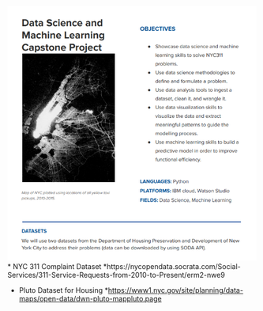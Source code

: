 <img src="NYC-311.png">
* NYC 311 Complaint Dataset
*https://nycopendata.socrata.com/Social-Services/311-Service-Requests-from-2010-to-Present/erm2-nwe9

* Pluto Dataset for Housing
*https://www1.nyc.gov/site/planning/data-maps/open-data/dwn-pluto-mappluto.page
